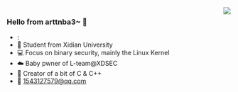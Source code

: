 <img align="right" src="https://github-readme-stats.vercel.app/api?username=arttnba3&show_icons=true&icon_color=CE1D2D&text_color=718096&bg_color=ffffff&hide_title=true" />

### Hello from arttnba3~ 👋

<!--
**arttnba3/arttnba3** is a ✨ _special_ ✨ repository because its `README.md` (this file) appears on your GitHub profile.

Here are some ideas to get you started:

- 🔭 I’m currently working on ...
- 🌱 I’m currently learning ...
- 👯 I’m looking to collaborate on ...
- 🤔 I’m looking for help with ...
- 💬 Ask me about ...
- 📫 How to reach me: ...
- 😄 Pronouns: ...
- ⚡ Fun fact: ...
-->
- :
- :orange_book:  Student from Xidian University
- :computer: Focus on binary security, mainly the Linux Kernel​
- :cloud: Baby pwner of L-team@XDSEC​ 
- :hammer: Creator of a bit of C & C++
- :e-mail: [1543127579@qq.com](mailto:1543127579@qq.com)
